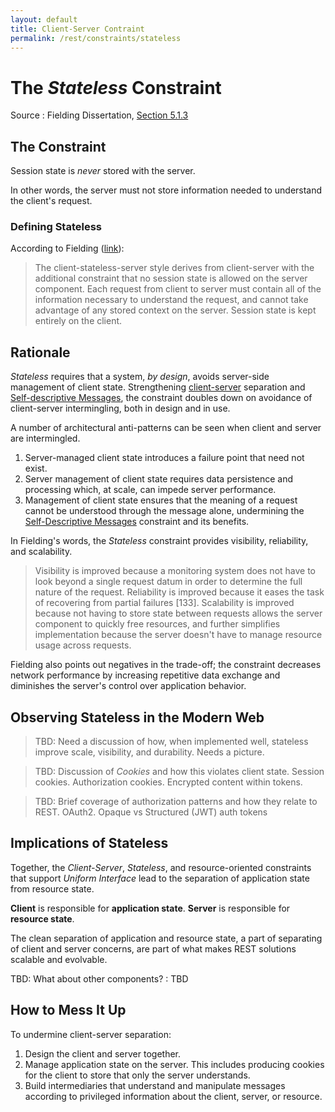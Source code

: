 ```yaml
---
layout: default
title: Client-Server Contraint
permalink: /rest/constraints/stateless
---
```


# The _Stateless_ Constraint

Source
: Fielding Dissertation, [Section 5.1.3](https://www.ics.uci.edu/~fielding/pubs/dissertation/rest_arch_style.htm#sec_5_1_3)

## The Constraint

Session state is _never_ stored with the server.

In other words, the server must not store information needed to understand the
client's request.

### Defining Stateless
According to Fielding ([link](https://www.ics.uci.edu/~fielding/pubs/dissertation/net_arch_styles.htm#sec_3_4_3)):
> The client-stateless-server style derives from client-server 
> with the additional constraint that no session state is 
> allowed on the server component. Each request from client to 
> server must contain all of the information necessary to 
> understand the request, and cannot take advantage of any 
> stored context on the server. Session state is kept entirely 
> on the client.

## Rationale

_Stateless_ requires that a system, *by design*, avoids
server-side management of client state.  Strengthening
[client-server](/rest/constraints/client-server) 
separation and 
[Self-descriptive Messages](/rest/constraints/self-descriptive-messages),
the constraint 
doubles down on avoidance of client-server
intermingling, both in design and in use.

A number of architectural anti-patterns can be seen
when client and server are intermingled.
1. Server-managed client state introduces
a failure point that need not exist.
2. Server management of client state requires
data persistence and processing which, at scale,
can impede server performance.
3. Management of client state ensures that
the meaning of a request cannot be understood
through the message alone, undermining the
[Self-Descriptive Messages]() constraint and
its benefits.

In Fielding's words, the _Stateless_ constraint provides 
visibility, reliability, and scalability.

> Visibility is improved because a monitoring system does 
> not have to look beyond a single request datum in order 
> to determine the full nature of the request. Reliability 
> is improved because it eases the task of recovering from 
> partial failures [133]. Scalability is improved because 
> not having to store state between requests allows the 
> server component to quickly free resources, and further 
> simplifies implementation because the server doesn't have 
> to manage resource usage across requests.

Fielding also points out negatives in the trade-off; the
constraint decreases network performance by increasing
repetitive data exchange and diminishes the server's
control over application behavior.

## Observing Stateless in the Modern Web

> TBD:  Need a discussion of how, when implemented well,
> stateless improve scale, visibility, and durability.
> Needs a picture.

> TBD: Discussion of *Cookies* and how this violates
> client state.  Session cookies.  Authorization
> cookies.  Encrypted content within tokens.

> TBD: Brief coverage of authorization patterns and
> how they relate to REST.  OAuth2.  Opaque vs
> Structured (JWT) auth tokens

## Implications of Stateless

Together, the _Client-Server_, _Stateless_, and
resource-oriented constraints that 
support _Uniform Interface_ lead to the
separation of application state from resource 
state. 

**Client** is responsible for **application state**.
**Server** is responsible for **resource state**.

The clean separation of application and resource state,
a part of separating of client and server concerns, 
are part of what makes REST solutions scalable and
evolvable.

TBD: What about other components?
: TBD

## How to Mess It Up

To undermine client-server separation:
1. Design the client and server together.
2. Manage application state on the server. This includes producing
cookies for the client to store that only the server understands.
3. Build intermediaries that understand and manipulate messages
according to privileged information about the client, server, or resource.









